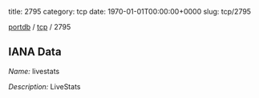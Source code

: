 title: 2795
category: tcp
date: 1970-01-01T00:00:00+0000
slug: tcp/2795

[portdb](/) / [tcp](/category/tcp.html) / 2795


## IANA Data

_Name:_ livestats

_Description:_ LiveStats

